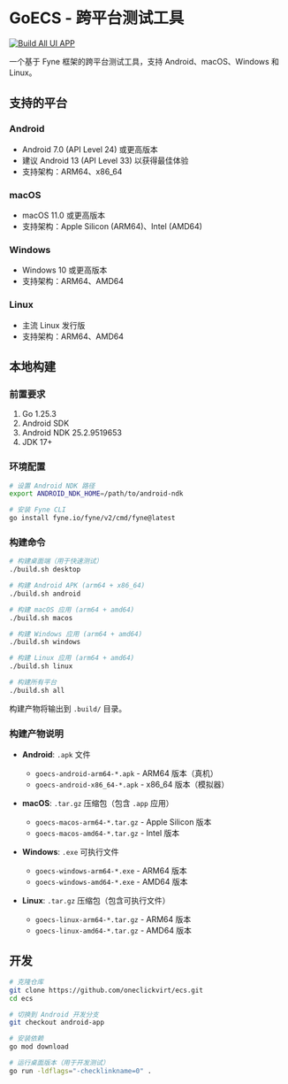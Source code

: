 # GoECS - 跨平台测试工具

[![Build All UI APP](https://github.com/oneclickvirt/ecs/actions/workflows/build-all.yml/badge.svg)](https://github.com/oneclickvirt/ecs/actions/workflows/build-all.yml)

一个基于 Fyne 框架的跨平台测试工具，支持 Android、macOS、Windows 和 Linux。

## 支持的平台

### Android
- Android 7.0 (API Level 24) 或更高版本
- 建议 Android 13 (API Level 33) 以获得最佳体验
- 支持架构：ARM64、x86_64

### macOS
- macOS 11.0 或更高版本
- 支持架构：Apple Silicon (ARM64)、Intel (AMD64)

### Windows
- Windows 10 或更高版本
- 支持架构：ARM64、AMD64

### Linux
- 主流 Linux 发行版
- 支持架构：ARM64、AMD64

## 本地构建

### 前置要求

1. Go 1.25.3
2. Android SDK
3. Android NDK 25.2.9519653
4. JDK 17+

### 环境配置

```bash
# 设置 Android NDK 路径
export ANDROID_NDK_HOME=/path/to/android-ndk

# 安装 Fyne CLI
go install fyne.io/fyne/v2/cmd/fyne@latest
```

### 构建命令

```bash
# 构建桌面端（用于快速测试）
./build.sh desktop

# 构建 Android APK (arm64 + x86_64)
./build.sh android

# 构建 macOS 应用 (arm64 + amd64)
./build.sh macos

# 构建 Windows 应用 (arm64 + amd64)
./build.sh windows

# 构建 Linux 应用 (arm64 + amd64)
./build.sh linux

# 构建所有平台
./build.sh all
```

构建产物将输出到 `.build/` 目录。

### 构建产物说明

- **Android**: `.apk` 文件
  - `goecs-android-arm64-*.apk` - ARM64 版本（真机）
  - `goecs-android-x86_64-*.apk` - x86_64 版本（模拟器）

- **macOS**: `.tar.gz` 压缩包（包含 `.app` 应用）
  - `goecs-macos-arm64-*.tar.gz` - Apple Silicon 版本
  - `goecs-macos-amd64-*.tar.gz` - Intel 版本

- **Windows**: `.exe` 可执行文件
  - `goecs-windows-arm64-*.exe` - ARM64 版本
  - `goecs-windows-amd64-*.exe` - AMD64 版本

- **Linux**: `.tar.gz` 压缩包（包含可执行文件）
  - `goecs-linux-arm64-*.tar.gz` - ARM64 版本
  - `goecs-linux-amd64-*.tar.gz` - AMD64 版本

## 开发

```bash
# 克隆仓库
git clone https://github.com/oneclickvirt/ecs.git
cd ecs

# 切换到 Android 开发分支
git checkout android-app

# 安装依赖
go mod download

# 运行桌面版本（用于开发测试）
go run -ldflags="-checklinkname=0" .
```